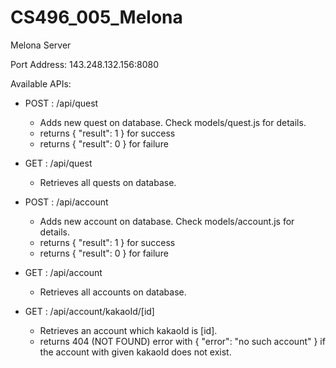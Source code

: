# CS496_005_Melona

Melona Server

Port Address: 143.248.132.156:8080

Available APIs:
  - POST : /api/quest
     - Adds new quest on database. Check models/quest.js for details.
     - returns { "result": 1 } for success
     - returns { "result": 0 } for failure
                           
  - GET  : /api/quest
     - Retrieves all quests on database.
  
  - POST : /api/account                
     - Adds new account on database. Check models/account.js for details.
     - returns { "result": 1 } for success
     - returns { "result": 0 } for failure
  
  - GET  : /api/account 
     - Retrieves all accounts on database.
  
  - GET  : /api/account/kakaoId/[id]
	 - Retrieves an account which kakaoId is [id].
     - returns 404 (NOT FOUND) error with { "error": "no such account" } if the account with given kakaoId does not exist.
